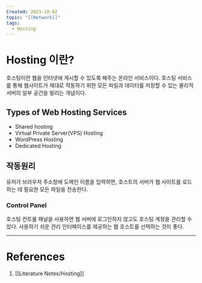 ```yaml
---
Created: 2023-10-02
topic: "[[Network]]"
tags:
  - Hosting
---
```

# Hosting 이란?
호스팅이란 웹을 인터넷에 게시할 수 있도록 해주는 온라인 서비스이다. 호스팅 서비스를 통해 웹사이트가 제대로 작동하기 위한 모든 파일과 데이터를 저장할 수 있는 물리적 서버의 일부 공간을 빌리는 개념이다.
## Types of Web Hosting Services
- Shared hosting
- Virtual Private Server(VPS) Hosting
- WordPress Hosting
- Dedicated Hosting
## 작동원리
유저가 브라우저 주소창에 도메인 이름을 입력하면, 호스트의 서버가 웹 사이트를 로드하는 데 필요한 모든 파일을 전송한다.
### Control Panel
호스팅 컨트롤 패널을 사용하면 웹 서버에 로그인하지 않고도 호스팅 계정을 관리할 수 있다. 사용하기 쉬운 관리 인터페이스를 제공하는 웹 호스트를 선택하는 것이 좋다.

---
# References
1. [[Literature Notes/Hosting]]